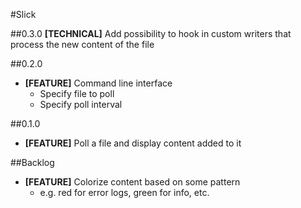 #Slick

##0.3.0
**[TECHNICAL]** Add possibility to hook in custom writers that process the new content
of the file 

##0.2.0
* **[FEATURE]** Command line interface
    * Specify file to poll
    * Specify poll interval

##0.1.0
* **[FEATURE]** Poll a file and display content added to it

##Backlog
* **[FEATURE]** Colorize content based on some pattern
    * e.g. red for error logs, green for info, etc.
